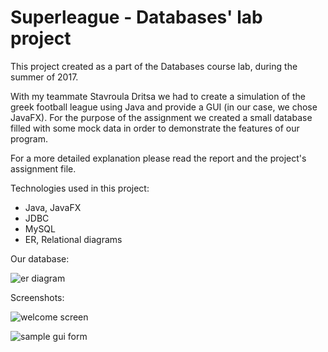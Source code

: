 # Superleague - Databases' lab project

This project created as a part of the Databases course lab, during the summer of 2017. 

With my teammate Stavroula Dritsa we had to create a simulation of the greek football league using Java and provide a GUI (in our case, we chose JavaFX). 
For the purpose of the assignment we created a small database filled with some mock data in order to demonstrate the features of our program.

For a more detailed explanation please read the report and the project's assignment file. 

Technologies used in this project:
* Java, JavaFX
* JDBC
* MySQL
* ER, Relational diagrams

Our database:

![er diagram](https://raw.githubusercontent.com/dadusig/DatabasesSuperleagueProject/master/report/er.png)

Screenshots:

![welcome screen](https://raw.githubusercontent.com/dadusig/DatabasesSuperleagueProject/master/report/screens/1_start.PNG)

![sample gui form](https://raw.githubusercontent.com/dadusig/DatabasesSuperleagueProject/master/report/screens/4_coach.PNG)
